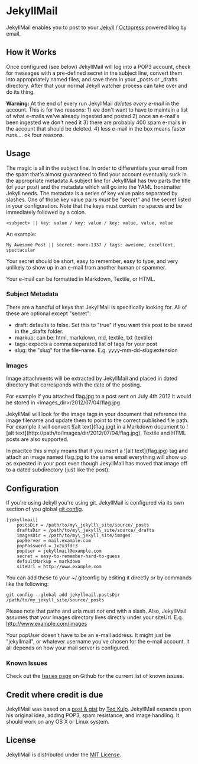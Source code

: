 # JekyllMail #

JekyllMail enables you to post to your [Jekyll](https://github.com/mojombo/jekyll) / [Octopress](http://octopress.org/) powered blog by email. 

## How it Works ##
Once configured (see below) JekyllMail will log into a POP3 account, check for messages with a pre-defined secret in the subject line, convert them into appropriately named files, and save them in your _posts or _drafts directory. After that your normal Jekyll watcher process can take over and do its thing.

**Warning:** At the end of every run JekyllMail *deletes every e-mail* in the account. This is for two reasons: 1) we don't want to have to maintain a list of what e-mails we've already ingested and posted 2) once an e-mail's been ingested we don't need it 3) there are probably 400 spam e-mails in the account that should be deleted. 4) less e-mail in the box means faster runs.... ok four reasons.

## Usage ##
The magic is all in the subject line. In order to differentiate your email from the spam that's almost guaranteed to find your account eventually suck in the appropriate metadata A subject line for JekyllMail has two parts the title (of your post) and the metadata which will go into the YAML frontmatter Jekyll needs. The metadata is a series of key value pairs separated by slashes. One of those key value pairs *must* be "secret" and the secret listed in your configuration. Note that the keys must contain no spaces and be immediately followed by a colon. 

	<subject> || key: value / key: value / key: value, value, value
An example:

	My Awesome Post || secret: more-1337 / tags: awesome, excellent, spectacular

Your secret should be short, easy to remember, easy to type, and very unlikely to show up in an e-mail from another human or spammer. 

Your e-mail can be formatted in Markdown, Textile, or HTML.

### Subject Metadata ###
There are a handful of keys that JekyllMail is specifically looking for. All of these are optional except "secret":

* draft: defaults to false. Set this to "true" if you want this post to be saved in the _drafts folder.
* markup: can be: html, markdown, md, textile, txt (textile)
* tags: expects a comma separated list of tags for your post
* slug: the "slug" for the file-name. E.g. yyyy-mm-dd-*slug*.extension 

### Images ###
Image attachments will be extracted by JekyllMail and placed in dated directory that corresponds with the date of the posting.

For example If you attached flag.jpg to a post sent on July 4th 2012 it would be stored in <images_dir>/2012/07/04/flag.jpg

JekyllMail will look for the image tags in your document that reference the image filename and update them to point to the correct published file path. For example it will convert \!\[alt text\]\(flag.jpg\) in a Markdown document to  \!\[alt text\]\(http://path/to/images/dir/2012/07/04/flag.jpg\). Textile and HTML posts are also supported. 

In pracitce this simply means that if you insert a \!\[alt text\]\(flag.jpg\) tag and attach an image named flag.jpg to the same email everything will show up as expected in your post even though JekyllMail has moved that image off to a dated subdirectory (just like the post).

## Configuration ##
If you're using Jekyll you're using git. JekyllMail is configured via its own section of you global [git config](http://kernel.org/pub/software/scm/git/docs/git-config.html).

	[jekyllmail]
		postsDir = /path/to/my\_jekyll\_site/source/_posts
		draftsDir = /path/to/my\_jekyll\_site/source/_drafts
		imagesDir = /path/to/my\_jekyll_site/images
		popServer = mail.example.com
		popPassword = 1x2x3fdc3
		popUser = jekyllmail@example.com
		secret = easy-to-remember-hard-to-guess
		defaultMarkup = markdown
		siteUrl = http://www.example.com

You can add these to your ~/.gitconfig by editing it directly or by commands like the following: 

	git config --global add jekyllmail.postsDir /path/to/my_jekyll_site/source/_posts

Please note that paths and urls must *not* end with a slash. Also, JekyllMail assumes that your images directory lives directly under your siteUrl. E.g. http://www.example.com/images


Your popUser doesn't have to be an e-mail address. It might just be "jekyllmail", or whatever username you've chosen for the e-mail account. It all depends on how your mail server is configured. 

### Known Issues ###
Check out the [Issues page](https://github.com/masukomi/JekyllMail/issues) on Github for the current list of known issues. 

## Credit where credit is due ##
JekyllMail was based on a [post & gist](http://tedkulp.com/2011/05/18/send-email-to-jekyll/) by [Ted Kulp](http://tedkulp.com/). JekyllMail expands upon his original idea, adding POP3, spam resistance, and image handling. It should work on any OS X or Linux system.

## License ##
JekyllMail is distributed under the [MIT License](http://www.opensource.org/licenses/mit-license.php).


